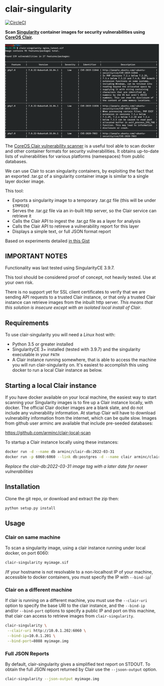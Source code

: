 # clair-singularity

[![CircleCI](https://circleci.com/gh/dtrudg/clair-singularity/tree/master.svg?style=svg)](https://circleci.com/gh/dtrudg/clair-singularity/tree/master)

__Scan [Singularity](http://sylabs.io/singularity/) container images for
security vulnerabilities using [CoreOS
Clair](https://github.com/coreos/clair).__

![screenshot](screenshot.png)

The [CoreOS Clair vulnerability scanner](https://github.com/coreos/clair) is a
useful tool able to scan docker and other container formats for security
vulnerabilities. It obtains up-to-date lists of vulnerabilities for various
platforms (namespaces) from public databases.

We can use Clair to scan singularity containers, by exploiting the fact that an
exported .tar.gz of a singularity container image is similar to a single layer
docker image.

This tool:

* Exports a singularity image to a temporary .tar.gz file (this will be under
  `$TMPDIR`)
* Serves the .tar.gz file via an in-built http server, so the Clair service can
  retrieve it
* Calls the Clair API to ingest the .tar.gz file as a layer for analysis
* Calls the Clair API to retireve a vulnerability report for this layer
* Displays a simple text, or full JSON format report

Based on experiments detailed [in this
Gist](https://gist.github.com/dctrud/479797e5f48cfe39cdb4b50a15e4c567)

## IMPORTANT NOTES

Functionality was last tested using SingularityCE 3.9.7.

This tool should be considered proof of concept, not heavily tested. Use at your
own risk.

There is no support yet for SSL client certificates to verify that we are
sending API requests to a trusted Clair instance, or that only a trusted Clair
instance can retrieve images from the inbuilt http server. *This means that this
solution is insecure except with an isolated local install of Clair*.

## Requirements

To use clair-singularity you will need a *Linux* host with:

* Python 3.5 or greater installed
* SingularityCE 3+ installed (tested with 3.9.7) and the singularity
  executable in your `PATH`
* A Clair instance running somewhere, that is able to access the machine you
  will run clair-singularity on. It's easiest to accomplish this using docker to
  run a local Clair instance as below.

## Starting a local Clair instance

If you have docker available on your local machine, the easiest way to start
scanning your Singularity images is to fire up a Clair instance locally, with
docker. The official Clair docker images are a blank slate, and do not include
any vulnerability information. At startup Clair will have to download
vulnerability information from the internet, which can be quite slow. Images
from github user arminc are available that include pre-seeded databases:

<https://github.com/arminc/clair-local-scan>

To startup a Clair instance locally using these instances:

```bash
docker run -d --name db arminc/clair-db:2022-03-31
docker run -p 6060:6060 --link db:postgres -d --name clair arminc/clair-local-scan:v2.1.8_9bca9a9a7bce2fd2e84efcc98ab00c040177e258
```

*Replace the clair-db:2022-03-31 image tag with a later date for newer
vulnerabilities*

## Installation

Clone the git repo, or download and extract the zip then:

```bash
python setup.py install
```

## Usage

### Clair on same machine

To scan a singularity image, using a clair instance running under local docker,
on port 6060:

```bash
clair-singularity myimage.sif
```

/If your hostname is not resolvable to a non-localhost IP of your machine,
accessible to docker containers, you must specify the IP with `--bind-ip`/

### Clair on a different machine

If clair is running on a different machine, you must use the `--clair-uri`
option to specify the base URI to the clair instance, and the `--bind-ip` and/or
`--bind-port` options to specify a public IP and port on this machine, that
clair can access to retrieve images from `clair-singularity`.

```bash
clair-singularity \
 --clair-uri http://10.0.1.202:6060 \
 --bind-ip=10.0.1.201 \
 --bind-port=8088 myimage.img
```

### Full JSON Reports

By default, clair-singularity gives a simplified text report on STDOUT. To
obtain the full JSON report returned by Clair use the `--jsoon-output` option.

```bash
clair-singularity --json-output myimage.img
```

